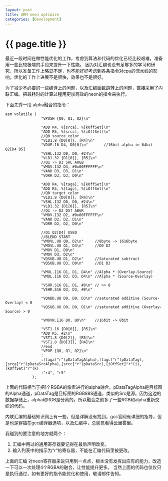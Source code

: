 ```yaml
---
layout: post
title: ARM neon optimize
categories: [Development]
---
```


{{ page.title }}
================

最近一段时间在做性能优化的工作，考虑到算法和代码的优化已经比较艰难，准备用一些比较极端的手段来提升一下性能。
因为对汇编也没有足够多的学习和研究，所以准备工作上略显不足，也不能好好考虑到各条指令对cpu的流水线的影响。优化的工作上进展不是很快，效果也不是很好。

为了减少不必要的一些编译上的问题，以及汇编函数跳转上的问题，直接采用了内联汇编。把最耗时的计算过程用更加高效的neon的指令来执行。

下面先秀一段 alpha融合的指令：
　　

    asm volatile (
					"VPUSH {Q0, Q1, Q2}\n"

					"ADD R4, %[srca], %[kOffSet]\n"
					"ADD R5, %[srcc], %[iOffSet]\n"
					//Q0 source color
					"VLD1.8 {D0[0]}, [R4]\n"
					"VDUP.16 D4, D0[0]\n"		//16bit alpha in 64bit Q2[D4 D5]
					"VSHL.I32 D0, D0, #24\n"
					"VLD1.32 {D1[0]}, [R5]\n"
					//Q1 -> D3 SRC ARGB
					"VMOV.I32 D3, #0x00FFFFFF\n"
					"VAND D3, D3, D1\n"
					"VORR D3, D3, D0\n"

					"ADD R4, %[taga], %[kOffSet]\n"
					"ADD R5, %[tagc], %[iOffSet]\n"
					//Q0 target color
					"VLD1.8 {D0[0]}, [R4]\n"
					"VSHL.I32 D0, D0, #24\n"
					"VLD1.32 {D1[0]}, [R5]\n"
					//Q1 -> D2 DST ABGR
					"VMOV.I32 D2, #0x00FFFFFF\n"
					"VAND D2, D2, D1\n"
					"VORR D2, D2, D0\n"

					//Q1 Q2[D4] USED
					//BLEND START
					"VMOVL.U8 Q0, D2\n"		//8byte -> 1616byte
					"VMOVL.U8 Q1, D3\n"		//D0 D2
					"VMOV D1, D0\n"
					"VMOV D3, D2\n"
					"VQSUB.U8 D1, D2\n"		//Saturated subtract
					"VQSUB.U8 D3, D0\n"		//D1 D3

					"VMUL.I16 D1, D1, D4\n"	//Alpha * (Overlay-Source)
					"VMUL.I16 D3, D3, D4\n"	//Alpha * (Source-Overlay)

					"VSHR.S16 D1, D1, #8\n"	// >> 8
					"VSHR.S16 D3, D3, #8\n"

					"VQADD.U8 D0, D0, D3\n"	//saturated additive (Source-Overlay) < 0
					"VQSUB.U8 D0, D0, D1\n"	//saturated additive (Overlay-Source) > 0

					"VMOVN.I16 D0, Q0\n"	//16bit -> 8bit

					"VST1.16 {D0[0]}, [R5]\n"
					"ADD R5, #2\n"
					"VST1.8 {D0[2]}, [R5]\n"
					"VST1.8 {D0[3]}, [R4]\n"
					//end
					"VPOP {Q0, Q1, Q2}\n"
					:
					:[taga]"r"(pDataTagAlpha),[tagc]"r"(pDataTag),[srca]"r"(pDataSrcAlpha),[srcc]"r"(pDataSrc),[iOffSet]"r"(i),[kOffSet]"r"(k)
					:"r4", "r5"
				);

上面的代码相当于把1个RGBA的像素进行的alpha融合。pDataTagAlpha是目标图的Alpha通道，pDataTag是目标图的RGB888通道，类似的Src是源。因为这边的数据存储上，alpha和RGB是分离的，所以融合之前多了一些RGB和alpha重新交织的代码。

内联汇编的基础知识网上有一些，但是详解没有找到，gcc官网有详细的指导，但是也是穿插在gcc编译器选项，以及汇编中，总感觉看得云里雾里。  

我碰到的要注意的地方就两个：
1. 汇编中用过的通用寄存器要记得在最后声明改变。
2. 输入列表中的指示为“r”的寄存器，不能在汇编代码里被更改。

上面的汇编 对neon寄存器来说只用到一点点，根本没有发挥出应有的能力，改造一下可以一次处理4个RGBA的融合，让性能提升更多。
当然上面的代码也仅仅只是执行通过，如有更好的指令能优化和使用，敬请邮件告知。
　　



